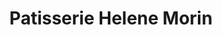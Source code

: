 ---
title: "Patisserie Helene Morin"
url: /saint-louis-de-blandford/patisserie-helene-morin/
shop: bakery
---